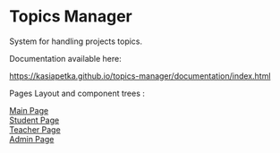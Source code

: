 # Topics Manager
 System for handling projects topics. 

Documentation available here:

https://kasiapetka.github.io/topics-manager/documentation/index.html

Pages Layout and component trees : 

<a href="https://kasiapetka.github.io/topics-manager/documentation/MainPageDoc.html">Main Page</a><br>
<a href="https://kasiapetka.github.io/topics-manager/documentation/StudentPageDocDoc.html">Student Page</a><br>
<a href="https://kasiapetka.github.io/topics-manager/documentation/TeacherPageDoc.html">Teacher Page</a><br>
 <a href="https://kasiapetka.github.io/topics-manager/documentation/AdminPageDoc.html">Admin Page</a><br>
